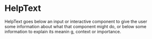 HelpText
====

      
HelpText goes below an input or interactive component to give the user some information about what
that component might do, or below some information to explain its meanin  g, context or importance.
